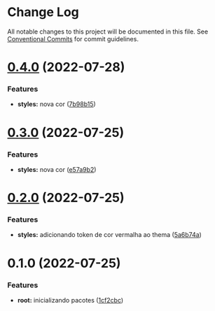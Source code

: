# Change Log

All notable changes to this project will be documented in this file.
See [Conventional Commits](https://conventionalcommits.org) for commit guidelines.

# [0.4.0](https://github.com/thiagobrolly/dsdemo/compare/@dsdemo/styles@0.2.0...@dsdemo/styles@0.4.0) (2022-07-28)


### Features

* **styles:** nova cor ([7b98b15](https://github.com/thiagobrolly/dsdemo/commit/7b98b15c7cc1a861b611eb0e7ebce850d0def1f7))





# [0.3.0](https://github.com/thiagobrolly/dsdemo/compare/@dsdemo/styles@0.2.0...@dsdemo/styles@0.3.0) (2022-07-25)


### Features

* **styles:** nova cor ([e57a9b2](https://github.com/thiagobrolly/dsdemo/commit/e57a9b28cebe001f73b7f8d00b267da6ed632ed7))





# [0.2.0](https://github.com/thiagobrolly/dsdemo/compare/@dsdemo/styles@0.1.0...@dsdemo/styles@0.2.0) (2022-07-25)


### Features

* **styles:** adicionando token de cor vermalha ao thema ([5a6b74a](https://github.com/thiagobrolly/dsdemo/commit/5a6b74a1513a28739e3fb6b554f3aceaf63f3f52))





# 0.1.0 (2022-07-25)


### Features

* **root:** inicializando pacotes ([1cf2cbc](https://github.com/thiagobrolly/dsdemo/commit/1cf2cbcec716478e8d394b1b4bd010c5c491cb69))
